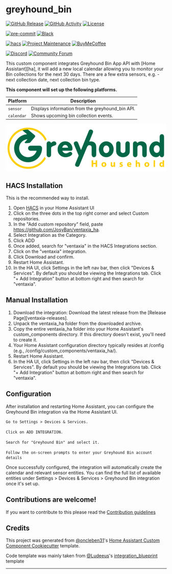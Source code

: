 # greyhound_bin

[![GitHub Release][releases-shield]][releases]
[![GitHub Activity][commits-shield]][commits]
[![License][license-shield]](LICENSE)

[![pre-commit][pre-commit-shield]][pre-commit]
[![Black][black-shield]][black]

[![hacs][hacsbadge]][hacs]
[![Project Maintenance][maintenance-shield]][user_profile]
[![BuyMeCoffee][buymecoffeebadge]][buymecoffee]

[![Discord][discord-shield]][discord]
[![Community Forum][forum-shield]][forum]

This custom component integrates Greyhound Bin App API with [Home Assistant][ha], it will add a new local calendar allowing you to monitor your Bin collections for the next 30 days. There are a few extra sensors, e.g. - next collection date, next collection bin type.

**This component will set up the following platforms.**

| Platform   | Description                                      |
| ---------- | ------------------------------------------------ |
| `sensor`   | Displays information from the greyhound_bin API. |
| `calendar` | Shows upcoming bin collection events.            |

![example][exampleimg]

## HACS Installation

This is the recommended way to install.

1. Open [HACS][hacs] in your Home Assistant UI
2. Click on the three dots in the top right corner and select Custom repositories.
3. In the "Add custom repository" field, paste https://github.com/JosyBan/ventaxia_ha.
4. Select Integration as the Category.
5. Click ADD
6. Once added, search for "ventaxia" in the HACS Integrations section.
7. Click on the "ventaxia" integration.
8. Click Download and confirm.
9. Restart Home Assistant.
10. In the HA UI, click Settings in the left nav bar, then click "Devices & Services". By default you should be viewing the Integrations tab. Click "+ Add Integration" button at bottom right and then search for "ventaxia".

## Manual Installation

1. Download the integration: Download the latest release from the [Release Page][ventaxia-releases].
2. Unpack the ventaxia_ha folder from the downloaded archive.
3. Copy the entire ventaxia_ha folder into your Home Assistant's custom_components directory. If this directory doesn't exist, you'll need to create it.
4. Your Home Assistant configuration directory typically resides at /config (e.g., /config/custom_components/ventaxia_ha/).
5. Restart Home Assistant.
6. In the HA UI, click Settings in the left nav bar, then click "Devices & Services". By default you should be viewing the Integrations tab. Click "+ Add Integration" button at bottom right and then search for "ventaxia".

## Configuration

After installation and restarting Home Assistant, you can configure the Greyhound Bin integration via the Home Assistant UI.

    Go to Settings > Devices & Services.

    Click on ADD INTEGRATION.

    Search for "Greyhound Bin" and select it.

    Follow the on-screen prompts to enter your Greyhound Bin account details

Once successfully configured, the integration will automatically create the calendar and relevant sensor entities. You can find the full list of available entities under Settings > Devices & Services > Greyhound Bin integration once it's set up.

## Contributions are welcome!

If you want to contribute to this please read the [Contribution guidelines](CONTRIBUTING.md)

## Credits

This project was generated from [@oncleben31](https://github.com/oncleben31)'s [Home Assistant Custom Component Cookiecutter](https://github.com/oncleben31/cookiecutter-homeassistant-custom-component) template.

Code template was mainly taken from [@Ludeeus](https://github.com/ludeeus)'s [integration_blueprint][integration_blueprint] template

---

[integration_blueprint]: https://github.com/custom-components/integration_blueprint
[black]: https://github.com/psf/black
[black-shield]: https://img.shields.io/badge/code%20style-black-000000.svg?style=for-the-badge
[buymecoffee]: https://www.buymeacoffee.com/JosyBan
[buymecoffeebadge]: https://img.shields.io/badge/buy%20me%20a%20coffee-donate-yellow.svg?style=for-the-badge
[commits-shield]: https://img.shields.io/github/commit-activity/y/JosyBan/greyhound_bin.svg?style=for-the-badge
[commits]: https://github.com/JosyBan/greyhound_bin/commits/main
[hacs]: https://hacs.xyz
[hacsbadge]: https://img.shields.io/badge/HACS-Custom-orange.svg?style=for-the-badge
[discord]: https://discord.gg/Qa5fW2R
[discord-shield]: https://img.shields.io/discord/330944238910963714.svg?style=for-the-badge
[exampleimg]: logo@x2.png
[forum-shield]: https://img.shields.io/badge/community-forum-brightgreen.svg?style=for-the-badge
[forum]: https://community.home-assistant.io/
[license-shield]: https://img.shields.io/github/license/JosyBan/greyhound_bin.svg?style=for-the-badge
[maintenance-shield]: https://img.shields.io/badge/maintainer-%40JosyBan-blue.svg?style=for-the-badge
[pre-commit]: https://github.com/pre-commit/pre-commit
[pre-commit-shield]: https://img.shields.io/badge/pre--commit-enabled-brightgreen?style=for-the-badge
[releases-shield]: https://img.shields.io/github/release/JosyBan/greyhound_bin.svg?style=for-the-badge
[releases]: https://github.com/JosyBan/greyhound_bin/releases
[user_profile]: https://github.com/JosyBan
